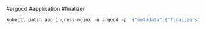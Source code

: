 #argocd #application #finalizer

``` powershell
kubectl patch app ingress-nginx -n argocd -p '{"metadata":{"finalizers":[]}}' --type=merge
```
